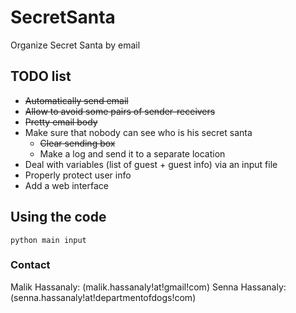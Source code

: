 # SecretSanta
Organize Secret Santa by email


## TODO list
- ~~Automatically send email~~
- ~~Allow to avoid some pairs of sender-receivers~~
- ~~Pretty email body~~
- Make sure that nobody can see who is his secret santa
    - ~~Clear sending box~~
    - Make a log and send it to a separate location
- Deal with variables (list of guest + guest info) via an input file
- Properly protect user info
- Add a web interface

## Using the code

`python main input`

### Contact

Malik Hassanaly: (malik.hassanaly!at!gmail!com)
Senna Hassanaly: (senna.hassanaly!at!departmentofdogs!com)

